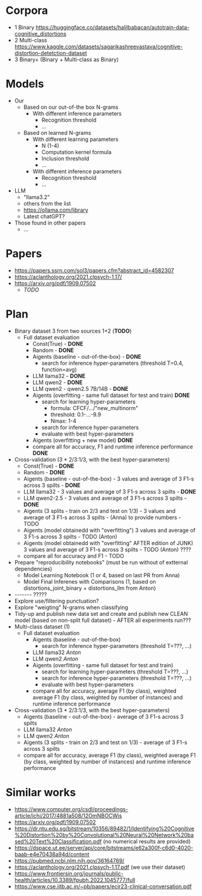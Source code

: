 # Corpora
- 1 Binary https://huggingface.co/datasets/halilbabacan/autotrain-data-cognitive_distortions
- 2 Multi-class https://www.kaggle.com/datasets/sagarikashreevastava/cognitive-distortion-detetction-dataset
- 3 Binary+ (Binary + Multi-class as Binary)

# Models
- Our
  - Based on our out-of-the box N-grams
    - With different inference parameters
      - Recognition threshold
      - ...
  - Based on learned N-grams
    - With different learning parameters
      - N (1-4) 
      - Computation kernel formula
      - Inclusion threshold
      - ...
    - With different inference parameters
      - Recognition threshold
      - ...
- LLM
  - "llama3.2"
  - others from the list
  - https://ollama.com/library
  - Latest chatGPT?
- Those found in other papers
  - ...
 
# Papers
- https://papers.ssrn.com/sol3/papers.cfm?abstract_id=4582307
- https://aclanthology.org/2021.clpsych-1.17/
- https://arxiv.org/pdf/1909.07502
  - _TODO_
 
# Plan
- Binary dataset 3 from two sources 1+2 (**TODO**)
  - Full dataset evaluation
    - Const(True) - **DONE**
    - Random - **DONE**
    - Aigents (baseline - out-of-the-box) - **DONE**
      - search for inference hyper-parameters (threshold T=0.4, function=avg)
    - LLM llama32 - **DONE**
    - LLM qwen2 - **DONE**
    - LLM qwen2 - qwen2.5 7B/14B - **DONE**
    - Aigents (overfitting - same full dataset for test and train) **DONE**
       - search for learning hyper-parameters
         - formula: CFCF/.../"new_multinorm"
         - threshold: 0.1-...-9.9
         - Nmax: 1-4  
       - search for inference hyper-parameters
       - evaluate with best hyper-parameters
    - Aigents (overfitting + new model) **DONE**
    - compare all for accuracy, F1 and runtime inference performance **DONE**
 - Cross-validation (3 * 2/3:1/3, with the best hyper-parameters)
    - Const(True) - **DONE**
    - Random - **DONE**
    - Aigents (baseline - out-of-the-box) - 3 values and average of 3 F1-s across 3 spilts - **DONE**
    - LLM llama32 - 3 values and average of 3 F1-s across 3 spilts - **DONE**
    - LLM qwen2-2.5 - 3 values and average of 3 F1-s across 3 spilts - **DONE**
    - Aigents (3 splits - train on 2/3 and test on 1/3) - 3 values and average of 3 F1-s across 3 spilts - (Anna) to provide numbers - TODO
    - Aigents (model obtainedd with "overfitting") 3 values and average of 3 F1-s across 3 spilts - TODO (Anton)
    - Aigents (model obtainedd with "overfitting" AFTER edition of JUNK) 3 values and average of 3 F1-s across 3 spilts - TODO (Anton) ???? 
    - compare all for accuracy and F1 - TODO
 - Prepare "reproducibility notebooks" (must be run without of extternal dependencies)
   - Model Learning Notebook (1 or 4, based on last PR from Anna)
   - Model Final Inferenes with Comparisons (1, based on distortions_joint_binary + distortions_llm from Anton)  
 - ------- ?????
 - Explore use/filtering punctuation?
 - Explore "weigting" N-grams when classifying
 - Tidy-up and publish new data set and create and publish new CLEAN model (based on non-split full dataset) - AFTER all experiments run???
- Multi-class dataset (1)
  - Full dataset evaluation
    - Aigents (baseline - out-of-the-box)
      - search for inference hyper-parameters (threshold T=???, ...)
    - LLM llama32 _Anton_
    - LLM qwen2 _Anton_
    - Aigents (overfitting - same full dataset for test and train)
       - search for learning hyper-parameters (threshold T=???, ...)
       - search for inference hyper-parameters (threshold T=???, ...)
       - evaluate with best hyper-parameters 
    - compare all for accuracy, average F1 (by class), weighted average F1 (by class, weighted by number of instances) and runtime inference performance
 - Cross-validation (3 * 2/3:1/3, with the best hyper-parameters)
    - Aigents (baseline - out-of-the-box) - average of 3 F1-s across 3 spilts
    - LLM llama32 _Anton_
    - LLM qwen2 _Anton_
    - Aigents (3 splits - train on 2/3 and test on 1/3) - average of 3 F1-s across 3 spilts
    - compare all for accuracy, average F1 (by class), weighted average F1 (by class, weighted by number of instances) and runtime inference performance

# Similar works
- https://www.computer.org/csdl/proceedings-article/ichi/2017/4881a508/12OmNBOCWjs
- https://arxiv.org/pdf/1909.07502
- https://dr.ntu.edu.sg/bitstream/10356/89482/1/Identifying%20Cognitive%20Distortion%20by%20Convolutional%20Neural%20Network%20based%20Text%20Classification.pdf (no numerical results are provided)
- https://dspace.ut.ee/server/api/core/bitstreams/e62a300f-c6d0-4020-baab-e4e70438a94d/content
- https://pubmed.ncbi.nlm.nih.gov/36164769/
- https://aclanthology.org/2021.clpsych-1.17.pdf (we use their dataset)
- https://www.frontiersin.org/journals/public-health/articles/10.3389/fpubh.2022.1045777/full
- https://www.cse.iitb.ac.in/~pb/papers/ecir23-clinical-conversation.pdf
